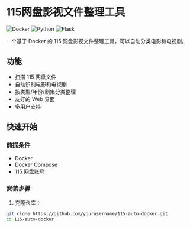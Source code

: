 # 115网盘影视文件整理工具

![Docker](https://img.shields.io/badge/docker-%230db7ed.svg?style=for-the-badge&logo=docker&logoColor=white)
![Python](https://img.shields.io/badge/python-3670A0?style=for-the-badge&logo=python&logoColor=ffdd54)
![Flask](https://img.shields.io/badge/flask-%23000.svg?style=for-the-badge&logo=flask&logoColor=white)

一个基于 Docker 的 115 网盘影视文件整理工具，可以自动分类电影和电视剧。

## 功能

- 扫描 115 网盘文件
- 自动识别电影和电视剧
- 按类型/年份/剧集分类整理
- 友好的 Web 界面
- 多用户支持

## 快速开始

### 前提条件

- Docker
- Docker Compose
- 115 网盘账号

### 安装步骤

1. 克隆仓库：

```bash
git clone https://github.com/yourusername/115-auto-docker.git
cd 115-auto-docker
